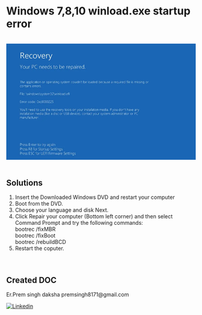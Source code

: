 # Windows 7,8,10 winload.exe startup error</br>

</br><img src="https://raw.githubusercontent.com/premsingh8171/window10_winload.exe_error/main/winload-efi-0xc0000225-windows-8.webp"  /></br></br>

<h2>Solutions</h2>

1) Insert the Downloaded Windows DVD and restart your computer</br>
2) Boot from the DVD.</br>
3) Choose your language and disk Next.</br>
4) Click Repair your computer (Bottom left corner) and then select Command Prompt and try the following commands:</br>
                  bootrec /fixMBR</br>
                  bootrec /fixBoot</br>
                  bootrec /rebuildBCD</br>
5) Restart the coputer.</br></br></br>

<h2>Created DOC</h2>
<p>Er.Prem singh daksha  premsingh8171@gmail.com</p>
<p><a href="https://www.linkedin.com/in/prem-singh-daksha-82az/"> <img src="https://github.com/anitaa1990/DeviceInfo-Sample/blob/master/media/linkedin-icon.png" alt="Linkedin" style="max-width:100%;"> </a></p>


